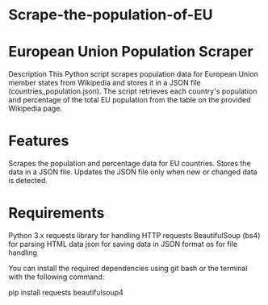 # Scrape-the-population-of-EU




# European Union Population Scraper
Description
This Python script scrapes population data for European Union member states from Wikipedia and stores it in a JSON file (countries_population.json). The script retrieves each country's population and percentage of the total EU population from the table on the provided Wikipedia page.

# Features
Scrapes the population and percentage data for EU countries.
Stores the data in a JSON file.
Updates the JSON file only when new or changed data is detected.

# Requirements
Python 3.x
requests library for handling HTTP requests
BeautifulSoup (bs4) for parsing HTML data
json for saving data in JSON format
os for file handling


You can install the required dependencies using git bash or the terminal with the following command:

pip install requests beautifulsoup4
